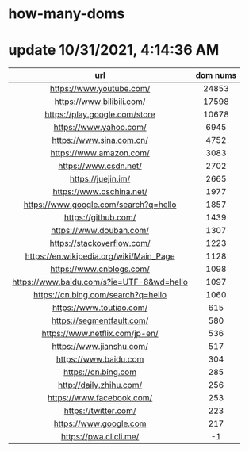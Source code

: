 # how-many-doms

# update 10/31/2021, 4:14:36 AM

url | dom nums
:-: | :-:
https://www.youtube.com/ | 24853
https://www.bilibili.com/ | 17598
https://play.google.com/store | 10678
https://www.yahoo.com/ | 6945
https://www.sina.com.cn/ | 4752
https://www.amazon.com/ | 3083
https://www.csdn.net/ | 2702
https://juejin.im/ | 2665
https://www.oschina.net/ | 1977
https://www.google.com/search?q=hello | 1857
https://github.com/ | 1439
https://www.douban.com/ | 1307
https://stackoverflow.com/ | 1223
https://en.wikipedia.org/wiki/Main_Page | 1128
https://www.cnblogs.com/ | 1098
https://www.baidu.com/s?ie=UTF-8&wd=hello | 1097
https://cn.bing.com/search?q=hello | 1060
https://www.toutiao.com/ | 615
https://segmentfault.com/ | 580
https://www.netflix.com/jp-en/ | 536
https://www.jianshu.com/ | 517
https://www.baidu.com | 304
https://cn.bing.com | 285
http://daily.zhihu.com/ | 256
https://www.facebook.com/ | 253
https://twitter.com/ | 223
https://www.google.com | 217
https://pwa.clicli.me/ | -1
